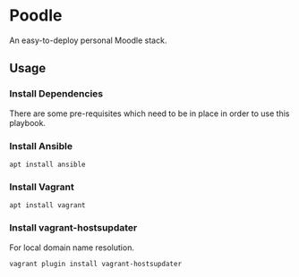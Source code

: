 # Poodle
An easy-to-deploy personal Moodle stack.

## Usage
### Install Dependencies
There are some pre-requisites which need to be in place in order to use this playbook.

### Install Ansible
```apt install ansible```

### Install Vagrant
```apt install vagrant```

### Install vagrant-hostsupdater
For local domain name resolution.

```vagrant plugin install vagrant-hostsupdater```

